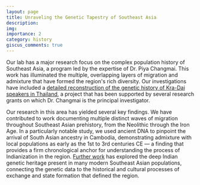 ```yaml
---
layout: page
title: Unraveling the Genetic Tapestry of Southeast Asia
description: 
img:
importance: 2
category: history
giscus_comments: true
---
```


Our lab has a major research focus on the complex population history of Southeast Asia, a program led by the expertise of Dr. Piya Changmai. This work has illuminated the multiple, overlapping layers of migration and admixture that have formed the region's rich diversity. Our investigations have included a [detailed reconstruction of the genetic history of Kra-Dai speakers in Thailand](https://doi.org/10.1038/s41598-023-35507-8), a project that has been supported by several research grants on which Dr. Changmai is the principal investigator.

Our research in this area has yielded several key findings. We have contributed to work documenting multiple distinct waves of migration throughout Southeast Asian prehistory, from the Neolithic through the Iron Age. In a particularly notable study, we used ancient DNA to pinpoint the arrival of South Asian ancestry in Cambodia, demonstrating admixture with local populations as early as the 1st to 3rd centuries CE — a finding that provides a firm chronological anchor for understanding the process of Indianization in the region. [Further work](https://doi.org/10.1371/journal.pgen.1010036) has explored the deep Indian genetic heritage present in many modern Southeast Asian populations, connecting the genetic data to the historical and cultural processes of exchange and state formation that defined the region.
